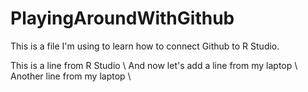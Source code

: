 # PlayingAroundWithGithub

This is a file I'm using to learn how to connect Github to R Studio. 

This is a line from R Studio \\
And now let's add a line from my laptop \\
Another line from my laptop \\
